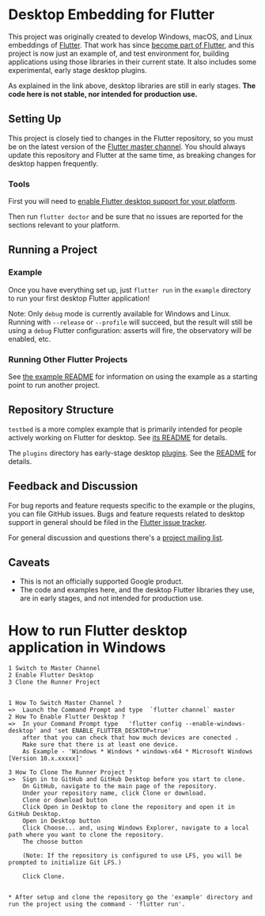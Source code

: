 # Desktop Embedding for Flutter

This project was originally created to develop Windows, macOS, and Linux
embeddings of [Flutter](https://github.com/flutter/flutter). That work has
since [become part of
Flutter](https://github.com/flutter/flutter/wiki/Desktop-shells), and this
project is now just an example of, and test environment for, building
applications using those libraries in their current state. It also
includes some experimental, early stage desktop plugins.

As explained in the link above, desktop libraries are still in early stages.
**The code here is not stable, nor intended for production use.**

## Setting Up

This project is closely tied to changes in the Flutter repository, so
you must be on the latest version of the [Flutter master
channel](https://github.com/flutter/flutter/wiki/Flutter-build-release-channels#how-to-change-channels).
You should always update this repository and Flutter at the same time,
as breaking changes for desktop happen frequently.

### Tools

First you will need to [enable Flutter desktop support for your
platform](https://github.com/flutter/flutter/wiki/Desktop-shells#tooling).

Then run `flutter doctor` and be sure that no issues are reported for the
sections relevant to your platform.

## Running a Project

### Example

Once you have everything set up, just `flutter run` in the `example` directory
to run your first desktop Flutter application!

Note: Only `debug` mode is currently available for Windows and Linux. Running with
`--release` or `--profile` will succeed, but the result will still be using a
`debug` Flutter configuration: asserts will fire, the observatory will be enabled,
etc.

### Running Other Flutter Projects

See [the example README](example/README.md) for information on using the
example as a starting point to run another project.

## Repository Structure

`testbed` is a more complex example that is primarily intended for people
actively working on Flutter for desktop. See [its README](testbed/README.md)
for details.

The `plugins` directory has early-stage desktop
[plugins](https://flutter.dev/docs/development/packages-and-plugins/developing-packages).
See the [README](plugins/README.md) for details.

## Feedback and Discussion

For bug reports and feature requests specific to the example or the plugins,
you can file GitHub issues. Bugs and feature requests related to desktop support
in general should be filed in the
[Flutter issue tracker](https://github.com/flutter/flutter/issues).

For general discussion and questions there's a [project mailing
list](https://groups.google.com/forum/#!forum/flutter-desktop-embedding-dev).

## Caveats

* This is not an officially supported Google product.
* The code and examples here, and the desktop Flutter libraries they use, are
  in early stages, and not intended for production use.

# How to run Flutter desktop application in Windows

    1 Switch to Master Channel
    2 Enable Flutter Desktop
    3 Clone the Runner Project
    

    1 How To Switch Master Channel ?
    =>  Launch the Command Prompt and type  `flutter channel` master
    2 How To Enable Flutter Desktop ?
    =>  In your Command Prompt type   'flutter config --enable-windows-desktop' and 'set ENABLE_FLUTTER_DESKTOP=true'
        after that you can check that how much devices are conected .
        Make sure that there is at least one device.
        As Example - 'Windows * Windows * windows-x64 * Microsoft Windows [Version 10.x.xxxxx]'
        
    3 How To Clone The Runner Project ?
    =>  Sign in to GitHub and GitHub Desktop before you start to clone.
        On GitHub, navigate to the main page of the repository.
        Under your repository name, click Clone or download.
        Clone or download button
        Click Open in Desktop to clone the repository and open it in GitHub Desktop.
        Open in Desktop button
        Click Choose... and, using Windows Explorer, navigate to a local path where you want to clone the repository.
        The choose button
        
        (Note: If the repository is configured to use LFS, you will be prompted to initialize Git LFS.)
        
        Click Clone.

    
    * After setup and clone the repository go the 'example' directory and run the project using the command - 'flutter run'.

